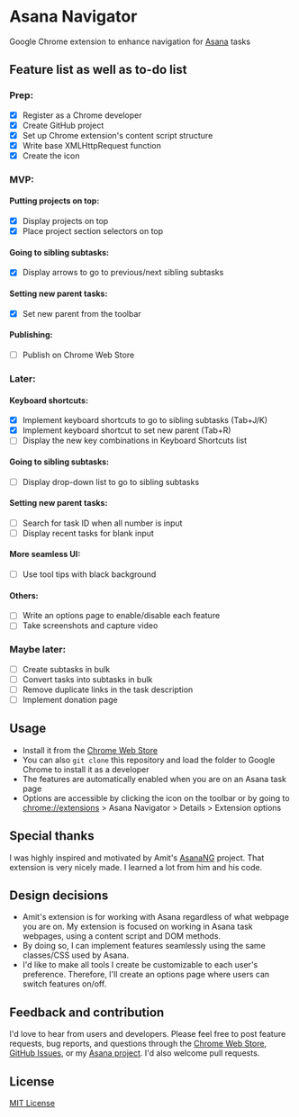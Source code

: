 # Asana Navigator

Google Chrome extension to enhance navigation for [Asana](https://asana.com/) tasks

## Feature list as well as to-do list

### Prep:
- [x] Register as a Chrome developer
- [x] Create GitHub project
- [x] Set up Chrome extension's content script structure
- [x] Write base XMLHttpRequest function
- [x] Create the icon

### MVP:

#### Putting projects on top:
- [x] Display projects on top
- [x] Place project section selectors on top

#### Going to sibling subtasks:
- [x] Display arrows to go to previous/next sibling subtasks

#### Setting new parent tasks:
- [x] Set new parent from the toolbar

#### Publishing:
- [ ] Publish on Chrome Web Store

### Later:

#### Keyboard shortcuts:
- [x] Implement keyboard shortcuts to go to sibling subtasks (Tab+J/K)
- [x] Implement keyboard shortcut to set new parent (Tab+R)
- [ ] Display the new key combinations in Keyboard Shortcuts list

#### Going to sibling subtasks:
- [ ] Display drop-down list to go to sibling subtasks

#### Setting new parent tasks:
- [ ] Search for task ID when all number is input
- [ ] Display recent tasks for blank input

#### More seamless UI:
- [ ] Use tool tips with black background

#### Others:
- [ ] Write an options page to enable/disable each feature
- [ ] Take screenshots and capture video

### Maybe later:
- [ ] Create subtasks in bulk
- [ ] Convert tasks into subtasks in bulk
- [ ] Remove duplicate links in the task description
- [ ] Implement donation page

## Usage

- Install it from the [Chrome Web Store]()
- You can also `git clone` this repository and load the folder to Google Chrome to install it as a developer
- The features are automatically enabled when you are on an Asana task page
- Options are accessible by clicking the icon on the toolbar or by going to [chrome://extensions](chrome://extensions) > Asana Navigator > Details > Extension options

## Special thanks

I was highly inspired and motivated by Amit's [AsanaNG](https://github.com/amitg87/asana-chrome-plugin) project. That extension is very nicely made. I learned a lot from him and his code.

## Design decisions

- Amit's extension is for working with Asana regardless of what webpage you are on. My extension is focused on working in Asana task webpages, using a content script and DOM methods.
- By doing so, I can implement features seamlessly using the same classes/CSS used by Asana.
- I'd like to make all tools I create be customizable to each user's preference. Therefore, I'll create an options page where users can switch features on/off.

## Feedback and contribution

I'd love to hear from users and developers.
Please feel free to post feature requests, bug reports, and questions through the [Chrome Web Store](), [GitHub Issues](https://github.com/ShunSakurai/asana-navigator/issues), or my [Asana project](https://app.asana.com/0/777908652160115/777908652160115). I'd also welcome pull requests.

## License

[MIT License](https://github.com/ShunSakurai/asana-navigator/blob/master/LICENSE)
